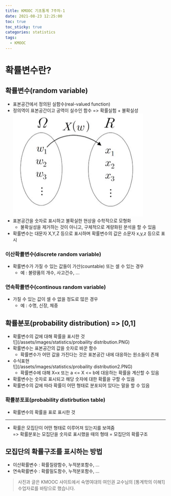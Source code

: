 ```yaml
---
title: KMOOC 기초통계 7주차-1
date: 2021-08-23 12:25:00
toc: true
toc_sticky: true
categories: statistics
tags:
  - KMOOC
---
```


# 확률변수란?

## 확률변수(random variable)
- 표본공간에서 정의된 실함수(real-valued function)
- 정의역이 표본공간이고 공역이 실수인 함수 => 확률실험 + 불확실성  
![](/assets/images/statistics/rndvariable.PNG)
- 표본공간을 숫자로 표시하고 불확실한 현상을 수학적으로 모형화
  - 불확실성을 제거하는 것이 아니고, 구체적으로 계량화된 분석을 할 수 있음
- 확률변수는 대문자 X,Y,Z 등으로 표시하며 확률변수의 값은 소문자 x,y,z 등으로 표시

### 이산확률변수(discrete random variable)
- 확률변수가 가질 수 있는 값들이 가산(countable) 또는 셀 수 있는 경우
  - 예 : 불량품의 개수, 사고건수, ...

### 연속확률변수(continous random variable)
- 가질 수 있는 값이 셀 수 없을 정도로 많은 경우
  - 예 : 수명, 신장, 체중

## 확률분포(probability distribution) => [0,1]
- 확률변수의 값에 대해 확률을 표시한 것  
![](/assets/images/statistics/probaility distribution.PNG)
- 확률변수는 표본공간의 값을 숫자로 바꾼 함수
  - 확률변수가 어떤 값을 가진다는 것은 표본공간 내에 대응하는 원소들이 존재
- 수식표현  
![](/assets/images/statistics/probaility distribution2.PNG)
  - 확률변수에 대해 X=x 또는 a <= X <= b에 대응하는 확률을 계산할 수 있음
- 확률변수는 숫자로 표시되고 해당 숫자에 대한 확률을 구할 수 있음
 - 확률변수의 값에 따라 확률이 어떤 형태로 분포되어 있다는 말을 할 수 있음

### 확률분포표(probability distirbution table)
- 확률변수의 확률을 표로 표시한 것 

***  

- 확률은 모집단이 어떤 형태로 이루어져 있는지를 보여줌  
=> 확률분포는 모집단을 숫자로 표시했을 때의 형태 = 모집단의 확률구조

## 모집단의 확률구조를 표시하는 방법
- 이산확률변수 : 확률질량함수, 누적분포함수, ...
- 연속확률변수 : 확률밀도함수, 누적분포함수, ...

> 사진과 글은 KMOOC 사이트에서 숙명여대의 여인권 교수님의 [통계학의 이해1] 수업자료를 바탕으로 했습니다.  
